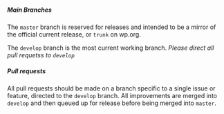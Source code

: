 ##### Main Branches

The `master` branch is reserved for releases and intended to be a mirror of the official current release, or `trunk` on wp.org.

The `develop` branch is the most current working branch. _Please direct all pull requetss to `develop`_

##### Pull requests
All pull requests should be made on a branch specific to a single issue or feature, directed to the `develop` branch. All improvements are merged into `develop` and then queued up for release before being merged into `master`.